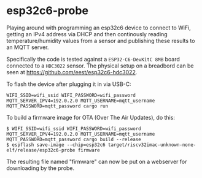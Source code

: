 # esp32c6-probe

Playing around with programming an esp32c6 device to connect to WiFi, getting
an IPv4 address via DHCP and then continously reading temperature/humidity
values from a sensor and publishing these results to an MQTT server.

Specifically the code is tested against a `ESP32-C6-DevKitC 8MB` board
connected to a `HDC3022` sensor. The physical setup on a breadbord can be seen
at https://github.com/eest/esp32c6-hdc3022.

To flash the device after plugging it in via USB-C:
```
WIFI_SSID=wifi_ssid WIFI_PASSWORD=wifi_password MQTT_SERVER_IPV4=192.0.2.0 MQTT_USERNAME=mqtt_username MQTT_PASSWORD=mqtt_password cargo run
```

To build a firmware image for OTA (Over The Air Updates), do this:
```
$ WIFI_SSID=wifi_ssid WIFI_PASSWORD=wifi_password MQTT_SERVER_IPV4=192.0.2.0 MQTT_USERNAME=mqtt_username MQTT_PASSWORD=mqtt_password cargo build --release
$ espflash save-image --chip=esp32c6 target/riscv32imac-unknown-none-elf/release/esp32c6-probe firmware
```

The resulting file named "firmware" can now be put on a webserver for downloading by the probe.
